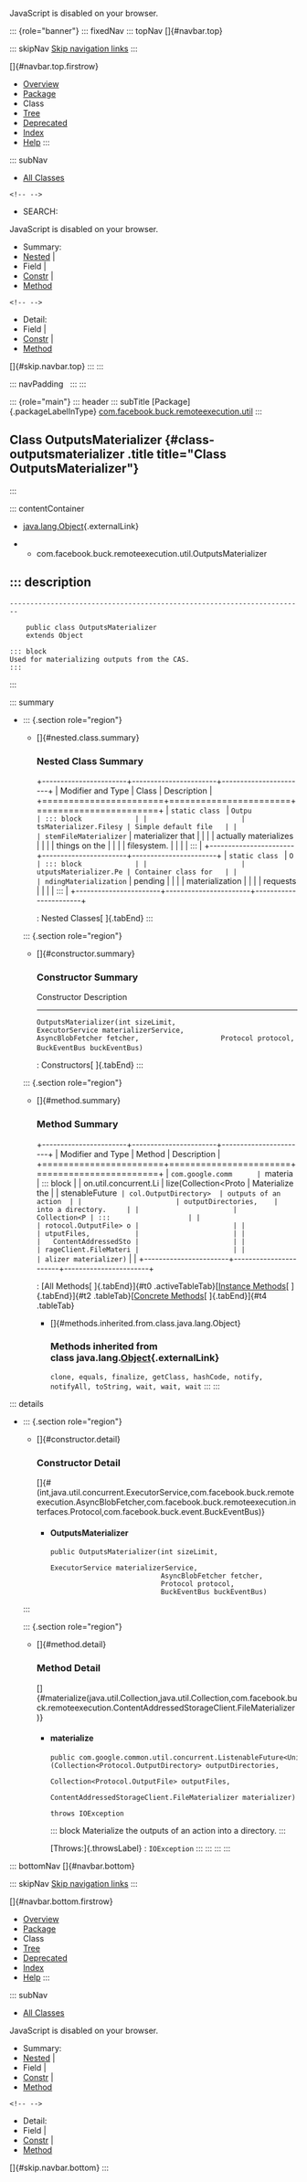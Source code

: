 <div>

JavaScript is disabled on your browser.

</div>

::: {role="banner"}
::: fixedNav
::: topNav
[]{#navbar.top}

::: skipNav
[Skip navigation links](#skip.navbar.top "Skip navigation links")
:::

[]{#navbar.top.firstrow}

-   [Overview](../../../../../index.html)
-   [Package](package-summary.html)
-   Class
-   [Tree](package-tree.html)
-   [Deprecated](../../../../../deprecated-list.html)
-   [Index](../../../../../index-all.html)
-   [Help](../../../../../help-doc.html)
:::

::: subNav
-   [All Classes](../../../../../allclasses.html)

```{=html}
<!-- -->
```
-   SEARCH:

<div>

<div>

JavaScript is disabled on your browser.

</div>

</div>

<div>

-   Summary: 
-   [Nested](#nested.class.summary) \| 
-   Field \| 
-   [Constr](#constructor.summary) \| 
-   [Method](#method.summary)

```{=html}
<!-- -->
```
-   Detail: 
-   Field \| 
-   [Constr](#constructor.detail) \| 
-   [Method](#method.detail)

</div>

[]{#skip.navbar.top}
:::
:::

::: navPadding
 
:::
:::

::: {role="main"}
::: header
::: subTitle
[Package]{.packageLabelInType} [com.facebook.buck.remoteexecution.util](package-summary.html)
:::

## Class OutputsMaterializer {#class-outputsmaterializer .title title="Class OutputsMaterializer"}
:::

::: contentContainer
-   [java.lang.Object](http://docs.oracle.com/javase/7/docs/api/java/lang/Object.html?is-external=true "class or interface in java.lang"){.externalLink}

-   -   com.facebook.buck.remoteexecution.util.OutputsMaterializer

::: description
-   

    ------------------------------------------------------------------------

        public class OutputsMaterializer
        extends Object

    ::: block
    Used for materializing outputs from the CAS.
    :::
:::

::: summary
-   ::: {.section role="region"}
    -   []{#nested.class.summary}

        ### Nested Class Summary

        +-----------------------+-----------------------+-----------------------+
        | Modifier and Type     | Class                 | Description           |
        +=======================+=======================+=======================+
        | `static class `       | `Outpu                | ::: block             |
        |                       | tsMaterializer.Filesy | Simple default file   |
        |                       | stemFileMaterializer` | materializer that     |
        |                       |                       | actually materializes |
        |                       |                       | things on the         |
        |                       |                       | filesystem.           |
        |                       |                       | :::                   |
        +-----------------------+-----------------------+-----------------------+
        | `static class `       | `O                    | ::: block             |
        |                       | utputsMaterializer.Pe | Container class for   |
        |                       | ndingMaterialization` | pending               |
        |                       |                       | materialization       |
        |                       |                       | requests              |
        |                       |                       | :::                   |
        +-----------------------+-----------------------+-----------------------+

        : Nested Classes[ ]{.tabEnd}
    :::

    ::: {.section role="region"}
    -   []{#constructor.summary}

        ### Constructor Summary

          Constructor                                                                                                                                                                                                                     Description
          ------------------------------------------------------------------------------------------------------------------------------------------------------------------------------------------------------------------------------- -------------
          `OutputsMaterializer​(int sizeLimit,                    ExecutorService materializerService,                    AsyncBlobFetcher fetcher,                    Protocol protocol,                    BuckEventBus buckEventBus)`    

          : Constructors[ ]{.tabEnd}
    :::

    ::: {.section role="region"}
    -   []{#method.summary}

        ### Method Summary

        +-----------------------+-----------------------+-----------------------+
        | Modifier and Type     | Method                | Description           |
        +=======================+=======================+=======================+
        | `com.google.comm      | `materia              | ::: block             |
        | on.util.concurrent.Li | lize​(Collection<Proto | Materialize the       |
        | stenableFuture<Unit>` | col.OutputDirectory>  | outputs of an action  |
        |                       | outputDirectories,    | into a directory.     |
        |                       |          Collection<P | :::                   |
        |                       | rotocol.OutputFile> o |                       |
        |                       | utputFiles,           |                       |
        |                       |   ContentAddressedSto |                       |
        |                       | rageClient.FileMateri |                       |
        |                       | alizer materializer)` |                       |
        +-----------------------+-----------------------+-----------------------+

        : [All Methods[ ]{.tabEnd}]{#t0 .activeTableTab}[[Instance
        Methods](javascript:show(2);)[ ]{.tabEnd}]{#t2
        .tableTab}[[Concrete
        Methods](javascript:show(8);)[ ]{.tabEnd}]{#t4 .tableTab}

        -   []{#methods.inherited.from.class.java.lang.Object}

            ### Methods inherited from class java.lang.[Object](http://docs.oracle.com/javase/7/docs/api/java/lang/Object.html?is-external=true "class or interface in java.lang"){.externalLink}

            `clone, equals, finalize, getClass, hashCode, notify, notifyAll, toString, wait, wait, wait`
    :::
:::

::: details
-   ::: {.section role="region"}
    -   []{#constructor.detail}

        ### Constructor Detail

        []{#<init>(int,java.util.concurrent.ExecutorService,com.facebook.buck.remoteexecution.AsyncBlobFetcher,com.facebook.buck.remoteexecution.interfaces.Protocol,com.facebook.buck.event.BuckEventBus)}

        -   #### OutputsMaterializer

                public OutputsMaterializer​(int sizeLimit,
                                           ExecutorService materializerService,
                                           AsyncBlobFetcher fetcher,
                                           Protocol protocol,
                                           BuckEventBus buckEventBus)
    :::

    ::: {.section role="region"}
    -   []{#method.detail}

        ### Method Detail

        []{#materialize(java.util.Collection,java.util.Collection,com.facebook.buck.remoteexecution.ContentAddressedStorageClient.FileMaterializer)}

        -   #### materialize

            ``` methodSignature
            public com.google.common.util.concurrent.ListenableFuture<Unit> materialize​(Collection<Protocol.OutputDirectory> outputDirectories,
                                                                                        Collection<Protocol.OutputFile> outputFiles,
                                                                                        ContentAddressedStorageClient.FileMaterializer materializer)
                                                                                 throws IOException
            ```

            ::: block
            Materialize the outputs of an action into a directory.
            :::

            [Throws:]{.throwsLabel}
            :   `IOException`
    :::
:::
:::
:::

::: bottomNav
[]{#navbar.bottom}

::: skipNav
[Skip navigation links](#skip.navbar.bottom "Skip navigation links")
:::

[]{#navbar.bottom.firstrow}

-   [Overview](../../../../../index.html)
-   [Package](package-summary.html)
-   Class
-   [Tree](package-tree.html)
-   [Deprecated](../../../../../deprecated-list.html)
-   [Index](../../../../../index-all.html)
-   [Help](../../../../../help-doc.html)
:::

::: subNav
-   [All Classes](../../../../../allclasses.html)

<div>

<div>

JavaScript is disabled on your browser.

</div>

</div>

<div>

-   Summary: 
-   [Nested](#nested.class.summary) \| 
-   Field \| 
-   [Constr](#constructor.summary) \| 
-   [Method](#method.summary)

```{=html}
<!-- -->
```
-   Detail: 
-   Field \| 
-   [Constr](#constructor.detail) \| 
-   [Method](#method.detail)

</div>

[]{#skip.navbar.bottom}
:::
